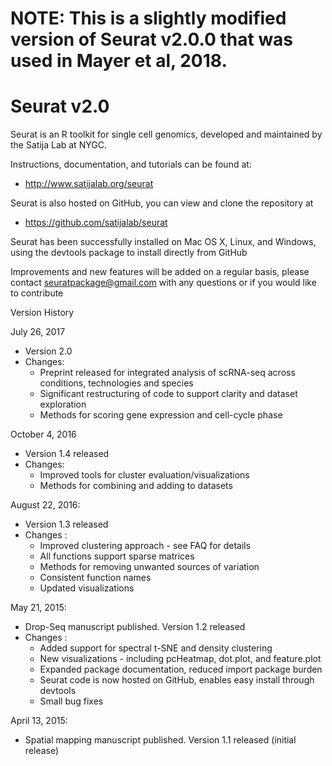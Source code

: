 # NOTE: This is a slightly modified version of Seurat v2.0.0 that was used in Mayer et al, 2018.

# Seurat v2.0

Seurat is an R toolkit for single cell genomics, developed and maintained by the Satija Lab at NYGC.

Instructions, documentation, and tutorials can be found at:
* http://www.satijalab.org/seurat

Seurat is also hosted on GitHub, you can view and clone the repository at
* https://github.com/satijalab/seurat

Seurat has been successfully installed on Mac OS X, Linux, and Windows, using the devtools package to install directly from GitHub

Improvements and new features will be added on a regular basis, please contact seuratpackage@gmail.com with any questions or if you would like to contribute

Version History

July 26, 2017
* Version 2.0
* Changes:
   * Preprint released for integrated analysis of scRNA-seq across conditions, technologies and species 
   * Significant restructuring of code to support clarity and dataset exploration
   * Methods for scoring gene expression and cell-cycle phase

October 4, 2016
* Version 1.4 released
* Changes:
   * Improved tools for cluster evaluation/visualizations
   * Methods for combining and adding to datasets

August 22, 2016:
* Version 1.3 released
* Changes :
    * Improved clustering approach - see FAQ for details
    * All functions support sparse matrices
    * Methods for removing unwanted sources of variation
    * Consistent function names
    * Updated visualizations

May 21, 2015:
* Drop-Seq manuscript published. Version 1.2 released
* Changes :
  * Added support for spectral t-SNE and density clustering
  * New visualizations - including pcHeatmap, dot.plot, and feature.plot
  * Expanded package documentation, reduced import package burden
  *  Seurat code is now hosted on GitHub, enables easy install through devtools
  * Small bug fixes

April 13, 2015:
* Spatial mapping manuscript published. Version 1.1 released (initial release)
